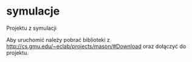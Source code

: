 # symulacje
Projektu z symulacji

Aby uruchomić należy pobrać biblioteki z http://cs.gmu.edu/~eclab/projects/mason/#Download oraz dołączyć do projektu.